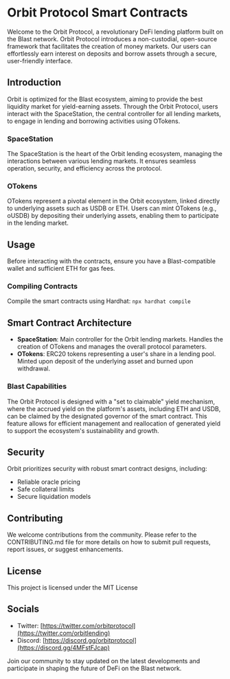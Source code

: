 # Orbit Protocol Smart Contracts

Welcome to the Orbit Protocol, a revolutionary DeFi lending platform built on the Blast network. Orbit Protocol introduces a non-custodial, open-source framework that facilitates the creation of money markets. Our users can effortlessly earn interest on deposits and borrow assets through a secure, user-friendly interface.

## Introduction

Orbit is optimized for the Blast ecosystem, aiming to provide the best liquidity market for yield-earning assets. Through the Orbit Protocol, users interact with the SpaceStation, the central controller for all lending markets, to engage in lending and borrowing activities using OTokens.

### SpaceStation

The SpaceStation is the heart of the Orbit lending ecosystem, managing the interactions between various lending markets. It ensures seamless operation, security, and efficiency across the protocol.

### OTokens

OTokens represent a pivotal element in the Orbit ecosystem, linked directly to underlying assets such as USDB or ETH. Users can mint OTokens (e.g., oUSDB) by depositing their underlying assets, enabling them to participate in the lending market.

## Usage

Before interacting with the contracts, ensure you have a Blast-compatible wallet and sufficient ETH for gas fees.

### Compiling Contracts

Compile the smart contracts using Hardhat:
```npx hardhat compile```

## Smart Contract Architecture

- **SpaceStation**: Main controller for the Orbit lending markets. Handles the creation of OTokens and manages the overall protocol parameters.
- **OTokens**: ERC20 tokens representing a user's share in a lending pool. Minted upon deposit of the underlying asset and burned upon withdrawal.

### Blast Capabilities

The Orbit Protocol is designed with a "set to claimable" yield mechanism, where the accrued yield on the platform's assets, including ETH and USDB, can be claimed by the designated governor of the smart contract. This feature allows for efficient management and reallocation of generated yield to support the ecosystem's sustainability and growth.

## Security

Orbit prioritizes security with robust smart contract designs, including:
- Reliable oracle pricing
- Safe collateral limits
- Secure liquidation models

## Contributing

We welcome contributions from the community. Please refer to the CONTRIBUTING.md file for more details on how to submit pull requests, report issues, or suggest enhancements.

## License

This project is licensed under the MIT License

## Socials

- Twitter: [https://twitter.com/orbitprotocol](https://twitter.com/orbitlending)
- Discord: [https://discord.gg/orbitprotocol](https://discord.gg/4MFstFJcap)

Join our community to stay updated on the latest developments and participate in shaping the future of DeFi on the Blast network.
